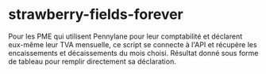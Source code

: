 # strawberry-fields-forever
Pour les PME qui utilisent Pennylane pour leur comptabilité et déclarent eux-même leur TVA mensuelle, ce script se connecte à l'API et récupère les encaissements et décaissements du mois choisi. Résultat donné sous forme de tableau pour remplir directement sa déclaration. 
